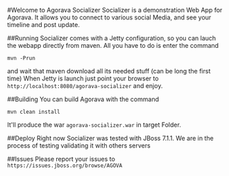#Welcome to Agorava Socializer
Socializer is a demonstration Web App for Agorava. It allows you to connect to various social Media, and see your timeline and post update.

##Running
Socializer comes with a Jetty configuration, so you can lauch the webapp directly from maven. All you have to do is enter the command

`mvn -Prun`

and wait that maven download all its needed stuff (can be long the first time)
When Jetty is launch just point your browser to
`http://localhost:8080/agorava-socializer`
and enjoy.


##Building
You can build Agorava with the command

`mvn clean install`

It'll produce the war `agorava-socializer.war` in target Folder. 

##Deploy
Right now Socializer was tested with JBoss 7.1.1. We are in the process of testing validating it with others servers

##Issues
Please report your issues to
`https://issues.jboss.org/browse/AGOVA`
